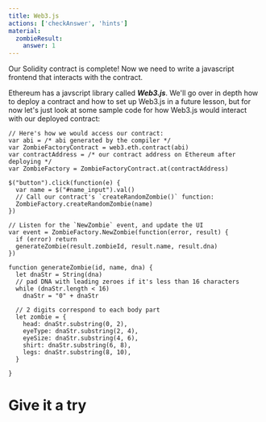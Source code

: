```yaml
---
title: Web3.js
actions: ['checkAnswer', 'hints']
material:
  zombieResult:
    answer: 1
---
```


Our Solidity contract is complete! Now we need to write a javascript frontend that interacts with the contract.

Ethereum has a javscript library called **_Web3.js_**. We'll go over in depth how to deploy a contract and how to set up Web3.js in a future lesson, but for now let's just look at some sample code for how Web3.js would interact with our deployed contract:

```
// Here's how we would access our contract:
var abi = /* abi generated by the compiler */
var ZombieFactoryContract = web3.eth.contract(abi)
var contractAddress = /* our contract address on Ethereum after deploying */
var ZombieFactory = ZombieFactoryContract.at(contractAddress)

$("button").click(function(e) {
  var name = $("#name_input").val()
  // Call our contract's `createRandomZombie()` function:
  ZombieFactory.createRandomZombie(name)
})

// Listen for the `NewZombie` event, and update the UI
var event = ZombieFactory.NewZombie(function(error, result) {
  if (error) return
  generateZombie(result.zombieId, result.name, result.dna)  
})

function generateZombie(id, name, dna) {
  let dnaStr = String(dna)
  // pad DNA with leading zeroes if it's less than 16 characters
  while (dnaStr.length < 16)
    dnaStr = "0" + dnaStr 

  // 2 digits correspond to each body part
  let zombie = {
    head: dnaStr.substring(0, 2),
    eyeType: dnaStr.substring(2, 4),
    eyeSize: dnaStr.substring(4, 6),
    shirt: dnaStr.substring(6, 8),
    legs: dnaStr.substring(8, 10),
  }

}

```

# Give it a try


